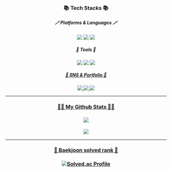 

<div align="center">
  
 
  <h3>📚 Tech Stacks 📚</h3>
  <h5>🪄 Platforms & Languages 🪄</h5>
  <img src="https://img.shields.io/badge/C++-00599C?style=flat&logo=C++&logoColor=white" />
  <img src="https://img.shields.io/badge/C-A8B9CC?style=flat&logo=C&logoColor=white" /> 
  <img src="https://img.shields.io/badge/Java-007396?style=flat&logo=Java&logoColor=white" />
  
  <h5>🔨 Tools 🔨</h5>
  <img src="https://img.shields.io/badge/Eclipse IDE-2C2255?style=flat&logo=Eclipse IDE&logoColor=white"/>
  <img src="https://img.shields.io/badge/Visual Studio Code-007ACC?style=flat&logo=Visual Studio Code&logoColor=white"/>
  <a href="https://github.com/Kim-Min-Gyeong"><img src="https://img.shields.io/badge/GitHub-181717?style=flat&logo=GitHub&logoColor=white"/</a>
  
  <h5>🎨 SNS & Portfolio 🎨<h5>
  <img src="https://img.shields.io/badge/Instagram-E4405F?style=flat&logo=Instagram&logoColor=white"/>
  <img src="https://img.shields.io/badge/Gmail-EA4335?style=flat&logo=Gmail&logoColor=white"/>
  <img src="https://img.shields.io/badge/Notion-000000?style=flat&logo=Notion&logoColor=white"/>
   
  ---
  <h3>👩‍💻 My Github Stats 👩‍💻<h3>
  <img src="https://github-readme-stats.vercel.app/api/top-langs/?username=Kim-Min-Gyeong&layout=compact"><br><br>
  <img src="https://github-readme-stats.vercel.app/api?username=Kim-Min-Gyeong&show_icons=true">
  
  ---
  <h3>🥇 Baekjoon solved rank 🥇<h3>
  
  [![Solved.ac Profile](http://mazassumnida.wtf/api/v2/generate_badge?boj=kimmin4051)](https://solved.ac/kimmin4051/)
 
</div>
